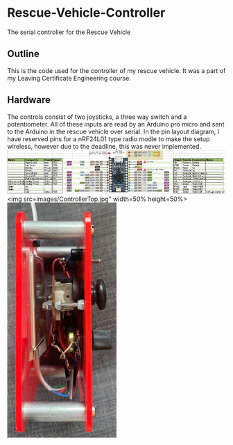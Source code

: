 # Rescue-Vehicle-Controller
The serial controller for the Rescue Vehicle
## Outline
This is the code used for the controller of my rescue vehicle. It was a part of my Leaving Certificate Engineering course. 
## Hardware 
The controls consist of two joysticks, a three way switch and a potentiometer. All of these inputs are read by an Arduino pro micro and sent to the Arduino in the rescue vehicle over serial. In the pin layout diagram, I have reserved pins for a nRF24L01 type radio modle to make the setup wireless, however due to the deadline, this was never implemented. 
<img src="images/PinLayout.JPG">
<img src=images/ControllerTop.jpg" width=50% height=50%>
<img src="images/ControllerSide.jpg" width=50% height=50%>

